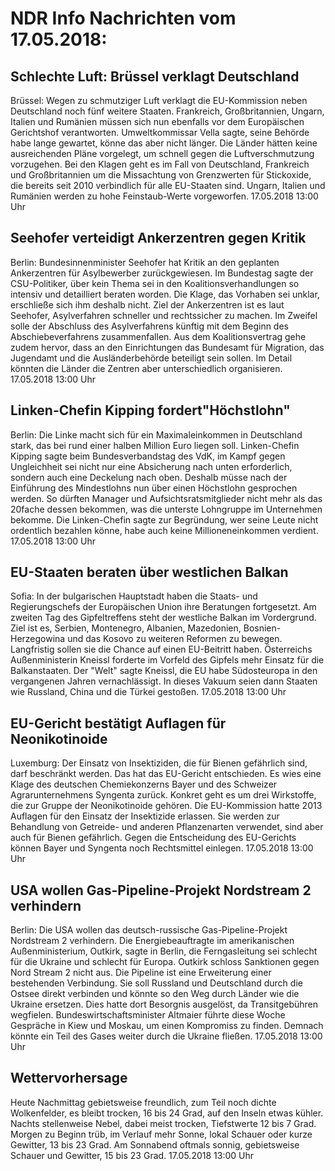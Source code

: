 # NDR Info Nachrichten vom 17.05.2018:


## Schlechte Luft: Brüssel verklagt Deutschland
Brüssel: Wegen zu schmutziger Luft verklagt die EU-Kommission neben Deutschland noch fünf weitere Staaten. Frankreich, Großbritannien, Ungarn, Italien und Rumänien müssen sich nun ebenfalls vor dem Europäischen Gerichtshof verantworten. Umweltkommissar Vella sagte, seine Behörde habe lange gewartet, könne das aber nicht länger. Die Länder hätten keine ausreichenden Pläne vorgelegt, um schnell gegen die Luftverschmutzung vorzugehen. Bei den Klagen geht es im Fall von Deutschland, Frankreich und Großbritannien um die Missachtung von Grenzwerten für Stickoxide, die bereits seit 2010 verbindlich für alle EU-Staaten sind. Ungarn, Italien und Rumänien werden zu hohe Feinstaub-Werte vorgeworfen. 17.05.2018 13:00 Uhr 

## Seehofer verteidigt Ankerzentren gegen Kritik
Berlin:	Bundesinnenminister Seehofer hat Kritik an den geplanten Ankerzentren für Asylbewerber zurückgewiesen. Im Bundestag sagte der CSU-Politiker, über kein Thema sei in den Koalitionsverhandlungen so intensiv und detailliert beraten worden. Die Klage, das Vorhaben sei unklar, erschließe sich ihm deshalb nicht. Ziel der Ankerzentren ist es laut Seehofer, Asylverfahren schneller und rechtssicher zu machen. Im Zweifel solle der Abschluss des Asylverfahrens künftig mit dem Beginn des Abschiebeverfahrens zusammenfallen. Aus dem Koalitionsvertrag gehe zudem hervor, dass an den Einrichtungen das Bundesamt für Migration, das Jugendamt und die Ausländerbehörde beteiligt sein sollen. Im Detail könnten die Länder die Zentren aber unterschiedlich organisieren. 17.05.2018 13:00 Uhr 

## Linken-Chefin Kipping fordert"Höchstlohn"
Berlin: Die Linke macht sich für ein Maximaleinkommen in Deutschland stark, das bei rund einer halben Million Euro liegen soll. Linken-Chefin Kipping sagte beim Bundesverbandstag des VdK, im Kampf gegen Ungleichheit sei nicht nur eine Absicherung nach unten erforderlich, sondern auch eine Deckelung nach oben. Deshalb müsse nach der Einführung des Mindestlohns nun über einen Höchstlohn gesprochen werden. So dürften Manager und Aufsichtsratsmitglieder nicht mehr als das 20fache dessen bekommen, was die unterste Lohngruppe im Unternehmen bekomme. Die Linken-Chefin sagte zur Begründung, wer seine Leute nicht ordentlich bezahlen könne, habe auch keine Millioneneinkommen verdient. 17.05.2018 13:00 Uhr 

## EU-Staaten beraten über westlichen Balkan
Sofia: In der bulgarischen Hauptstadt haben die Staats- und Regierungschefs der Europäischen Union ihre Beratungen fortgesetzt. Am zweiten Tag des Gipfeltreffens steht der westliche Balkan im Vordergrund. Ziel ist es, Serbien, Montenegro, Albanien, Mazedonien, Bosnien-Herzegowina und das Kosovo zu weiteren Reformen zu bewegen. Langfristig sollen sie die Chance auf einen EU-Beitritt haben. Österreichs Außenministerin Kneissl forderte im Vorfeld des Gipfels mehr Einsatz für die Balkanstaaten. Der "Welt" sagte Kneissl, die EU habe Südosteuropa in den vergangenen Jahren vernachlässigt. In dieses Vakuum seien dann Staaten wie Russland, China und die Türkei gestoßen. 17.05.2018 13:00 Uhr 

## EU-Gericht bestätigt Auflagen für Neonikotinoide
Luxemburg: Der Einsatz von Insektiziden, die für Bienen gefährlich sind, darf beschränkt werden. Das hat das EU-Gericht entschieden. Es wies eine Klage des deutschen Chemiekonzerns Bayer und des Schweizer Agrarunternehmens Syngenta zurück. Konkret geht es um drei Wirkstoffe, die zur Gruppe der Neonikotinoide gehören. Die EU-Kommission hatte 2013 Auflagen für den Einsatz der Insektizide erlassen. Sie werden zur Behandlung von Getreide- und anderen Pflanzenarten verwendet, sind aber auch für Bienen gefährlich. Gegen die Entscheidung des EU-Gerichts können Bayer und Syngenta noch Rechtsmittel einlegen. 17.05.2018 13:00 Uhr 

## USA wollen Gas-Pipeline-Projekt Nordstream 2 verhindern
Berlin: Die USA wollen das deutsch-russische Gas-Pipeline-Projekt Nordstream 2 verhindern. Die Energiebeauftragte im amerikanischen Außenministerium, Outkirk, sagte in Berlin, die Ferngasleitung sei schlecht für die Ukraine und schlecht für Europa. Outkirk schloss Sanktionen gegen Nord Stream 2 nicht aus. Die Pipeline ist eine Erweiterung einer bestehenden Verbindung. Sie soll Russland und Deutschland durch die Ostsee direkt verbinden und könnte so den Weg durch Länder wie die Ukraine ersetzen. Dies hatte dort Besorgnis ausgelöst, da Transitgebühren wegfielen. Bundeswirtschaftsminister Altmaier führte diese Woche Gespräche in Kiew und Moskau, um einen Kompromiss zu finden. Demnach könnte ein Teil des Gases weiter durch die Ukraine fließen. 17.05.2018 13:00 Uhr 

## Wettervorhersage
Heute Nachmittag gebietsweise freundlich, zum Teil  noch dichte Wolkenfelder, es bleibt trocken, 16 bis 24 Grad, auf den Inseln etwas kühler. Nachts stellenweise Nebel, dabei meist trocken, Tiefstwerte 12 bis 7 Grad. Morgen zu Beginn trüb, im Verlauf mehr Sonne, lokal Schauer oder kurze Gewitter, 13 bis 23 Grad. Am Sonnabend oftmals sonnig, gebietsweise Schauer und Gewitter, 15 bis 23 Grad. 17.05.2018 13:00 Uhr 
